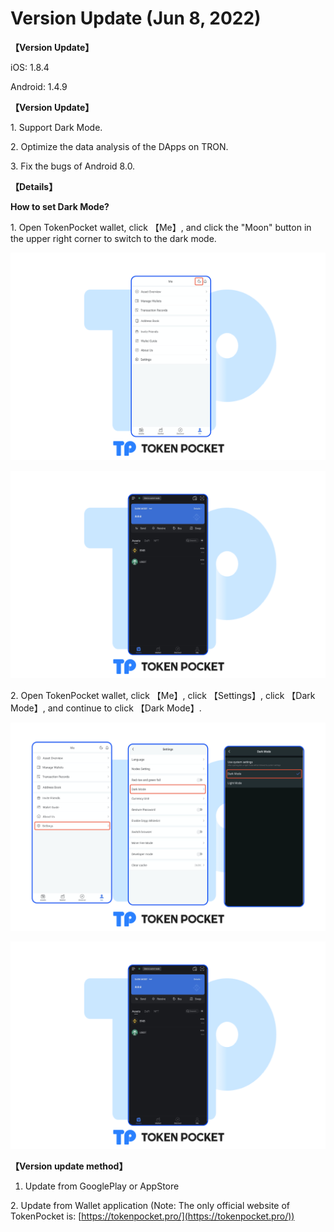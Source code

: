 # Version Update (Jun 8, 2022)

**【Version Update】**

iOS: 1.8.4

Android: 1.4.9



**【Version Update】**

1\. Support Dark Mode.

2\. Optimize the data analysis of the DApps on TRON.

3\. Fix the bugs of Android 8.0.

&#x20;

&#x20;**【Details】**

**How to set Dark Mode?**

1\. Open TokenPocket wallet, click 【Me】, and click the "Moon" button in the upper right corner to switch to the dark mode.

![](../../.gitbook/assets/暗黑en2.png)

![](../../.gitbook/assets/暗黑en3.png)

2\. Open TokenPocket wallet, click 【Me】, click 【Settings】, click 【Dark Mode】, and continue to click 【Dark Mode】.

![](../../.gitbook/assets/暗黑en1.png)

![](../../.gitbook/assets/暗黑en3.png)

**【Version update method】‌**

1. Update from GooglePlay or AppStore

&#x20; 2\. Update from Wallet application (Note: The only official website of TokenPocket is: [https://tokenpocket.pro/](https://tokenpocket.pro/))
